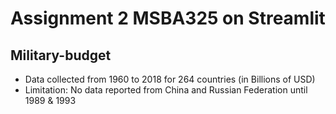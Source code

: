 # Assignment 2 MSBA325 on Streamlit
## Military-budget
- Data collected from 1960 to 2018 for 264 countries (in Billions of USD)
- Limitation: No data reported from China and Russian Federation until 1989 & 1993

